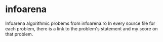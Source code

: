 # infoarena
Infoarena algorithmic probems from infoarena.ro
In every source file for each problem, there is a link to the problem's statement and my score on that problem.
